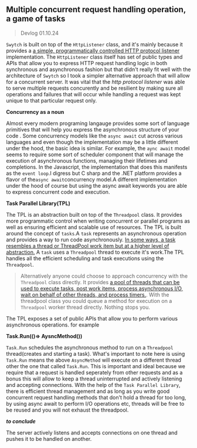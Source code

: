 ## Multiple concurrent request handling operation, a game of tasks 

>Devlog 01.10.24

`Swytch` is built on top of the `HttpListener` class, and it's mainly because it provides a 
[a simple, programmatically controlled HTTP protocol listener](https://learn.microsoft.com/en-us/dotnet/api/system.net.httplistener?view=net-8.0)
implementation. The `HttpListener` class itself has set of public types and  APIs that allow you to express HTTP request
handling logic in both synchronous and asynchronous fashion but that didn't really fit well with the architecture of `Swytch` so I
took a simpler alternative approach that will allow for a concurrent server. It was vital that the _http protocol listener_ was able to serve multiple requests
concurently and be resilient by making sure all operations and failures that will occur while handling a request was kept unique to that particular request only.


**Concurrency as a noun**

Almost every modern programing langauge provides some sort of language primitives  that will help you express the asynchronous 
structure of your code . Some concurrency models like the `async await` cut across various languages and even though the implementation may be 
a little different under the hood, the basic idea is similar. For example, the `aync await` model seems to require some 
sort of scheduler component that will manage the execution of asynchronous functions, managing their lifetimes and completions.
In the Javascript, the implementation that does this manifests as the `event loop`.I digress but
C sharp and the .NET platform provides a flavor of the`async await`concurrency model.A different implementation under the hood of course but using the async await keywords
you are able to express concurrent code and execution.  


**Task Parallel Library(TPL)**

The TPL is an abstraction built on top of the `Threadpool` class. It provides more programmatic control
when writing concurrent or parallel programs as well as ensuring efficient and scalable use of resources. 
The  TPL is built around the concept of `tasks`.A `task` represents an asynchronous operation and provides a way to run code asynchronously.
[In some ways, a task resembles a thread or ThreadPool work item but at a higher level of abstraction.](https://learn.microsoft.com/en-us/dotnet/standard/parallel-programming/task-based-asynchronous-programming) 
A `task` uses a `Threadpool` thread to
execute it's work.The TPL handles all the efficient scheduling and task executions using the `Threadpool`.

>Alternatively anyone could choose to approach concurrency with the` Threadpool` class directly. It provides
[a pool of threads that can be used to execute tasks, post work items, process asynchronous I/O, wait on behalf of other threads, and process timers.](https://learn.microsoft.com/en-us/dotnet/api/system.threading.threadpool?view=net-8.0).
With the threadpool class you could queue a method for execution on a `Threadpool` worker thread directly. Nothing stops you.

The TPL exposes a set of public APIs that allow you to perform various asynchronous operations. for example

**Task.Run(()=> AysncMethod())**

`Task.Run`  schedules the asynchronous method to run on a `Threadpool` thread(creates and starting a task). What's important to 
note here is using `Task.Run` means the above `AsyncMethod` will
execute on a different thread other the one that called `Task.Run`. This is important and ideal 
because we require that a request is handled seperately from other requests and as a bonus this will allow to keep a thread 
uninterrupted and actively listening and accepting connections. With the help of  the `Task Parallel Library`, there is efficient thread management and as long as 
you write good concurrent request handling methods  that don't hold a thread for too long, by using async await to
perform I/O operations etc, threads will be free to be reused and you will not exhaust the threadpool.

***to conclude***

The server actively listens and accepts connections on one thread and pushes it to be handled on another.















